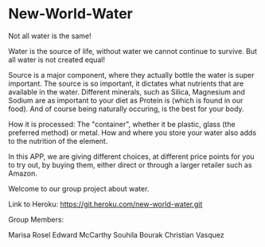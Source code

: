 # New-World-Water



Not all water is the same!

Water is the source of life, without water we cannot continue to survive.
But all water is not created equal!

Source is a major component, where they actually bottle the water is super important.  The source is so important, it dictates what nutrients that are available in the water.   Different minerals, such as Silica, Magnesium and Sodium are as important to your diet as Protein is (which is found in our food).   And of course being naturally occuring, is the best for your body.

How it is processed:   The "container", whether it be plastic, glass (the preferred method) or metal. How and where you store your water also adds to the nutrition of the element.

In this APP, we are giving different choices, at different price points for you to try out, by buying them, either direct or through a larger retailer such as Amazon.

Welcome to our group project about water.

Link to Heroku: 
https://git.heroku.com/new-world-water.git


Group Members:

Marisa Rosel
Edward McCarthy
Souhila Bourak
Christian Vasquez
